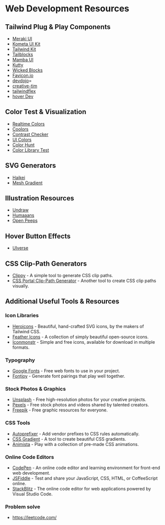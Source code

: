 # Web Development Resources

## Tailwind Plug & Play Components
- [Meraki UI](https://merakiui.com/components)  
- [Kometa UI Kit](https://kitwind.io/products/kometa/components/)  
- [Tailwind Kit](https://www.tailwind-kit.com/components)  
- [Tailblocks](https://tailblocks.cc/) 
- [Mamba UI](https://mambaui.com/)  
- [Kutty](https://kutty.netlify.app/components/) 
- [Wicked Blocks](https://wickedblocks.dev/)  
- [Favicon.io](https://favicon.io/) 
- [devdojo](https://devdojo.com/tails/app)=
- [creative-tim](https://www.creative-tim.com/twcomponents)
- [tailwindflex](https://tailwindflex.com/)
- [hover Dev](https://www.hover.dev/components)


## Color Test & Visualization
- [Realtime Colors](https://www.realtimecolors.com/) 
- [Coolors](https://coolors.co/)  
- [Contrast Checker](https://coolors.co/contrast-checker)  
- [UI Colors](https://uicolors.app/create)  
- [Color Hunt](https://colorhunt.co/)  
- [Color Library Test](https://colorlibrary.ch/test-it/)  




## SVG Generators
- [Haikei](https://haikei.app/) 
- [Mesh Gradient](https://meshgradient.com/)  

## Illustration Resources
- [Undraw](https://undraw.co/) 
- [Humaaans](https://www.humaaans.com/) 
- [Open Peeps](https://www.openpeeps.com/)  

## Hover Button Effects
- [UIverse](https://uiverse.io/elements)  


## CSS Clip-Path Generators
- [Clippy](https://bennettfeely.com/clippy/) - A simple tool to generate CSS clip paths.
- [CSS Portal Clip-Path Generator](https://www.cssportal.com/css-clip-path-generator/) - Another tool to create CSS clip paths visually.

## Additional Useful Tools & Resources

### Icon Libraries
- [Heroicons](https://heroicons.com/) - Beautiful, hand-crafted SVG icons, by the makers of Tailwind CSS.
- [Feather Icons](https://feathericons.com/) - A collection of simply beautiful open-source icons.
- [Iconmonstr](https://iconmonstr.com/) - Simple and free icons, available for download in multiple formats.

### Typography
- [Google Fonts](https://fonts.google.com/) - Free web fonts to use in your project.
- [Fontjoy](https://fontjoy.com/) - Generate font pairings that play well together.

### Stock Photos & Graphics
- [Unsplash](https://unsplash.com/) - Free high-resolution photos for your creative projects.
- [Pexels](https://www.pexels.com/) - Free stock photos and videos shared by talented creators.
- [Freepik](https://www.freepik.com/) - Free graphic resources for everyone.

### CSS Tools
- [Autoprefixer](https://autoprefixer.github.io/) - Add vendor prefixes to CSS rules automatically.
- [CSS Gradient](https://cssgradient.io/) - A tool to create beautiful CSS gradients.
- [Animista](https://animista.net/) - Play with a collection of pre-made CSS animations.

### Online Code Editors
- [CodePen](https://codepen.io/) - An online code editor and learning environment for front-end web development.
- [JSFiddle](https://jsfiddle.net/) - Test and share your JavaScript, CSS, HTML, or CoffeeScript online.
- [StackBlitz](https://stackblitz.com/) - The online code editor for web applications powered by Visual Studio Code.
### Problem solve 
- https://leetcode.com/